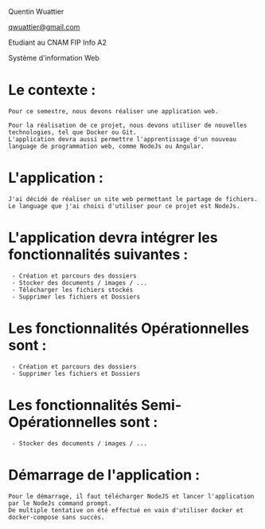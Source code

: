 Quentin Wuattier

qwuattier@gmail.com

Etudiant au CNAM FIP Info A2

Système d'information Web

Le contexte :
===
```
Pour ce semestre, nous devons réaliser une application web.

Pour la réalisation de ce projet, nous devons utiliser de nouvelles technologies, tel que Docker ou Git. 
L'application devra aussi permettre l'apprentissage d'un nouveau language de programmation web, comme NodeJs ou Angular.
```

L'application :
===
```
J'ai décidé de réaliser un site web permettant le partage de fichiers.
Le language que j'ai choisi d'utiliser pour ce projet est NodeJs.
```

L'application devra intégrer les fonctionnalités suivantes :
===
```
 - Création et parcours des dossiers
 - Stocker des documents / images / ...
 - Télécharger les fichiers stockés
 - Supprimer les fichiers et Dossiers
```

Les fonctionnalités Opérationnelles sont :
===
```
 - Création et parcours des dossiers 
 - Supprimer les fichiers et Dossiers
```

Les fonctionnalités Semi-Opérationnelles sont :
===
```
 - Stocker des documents / images / ...
```

Démarrage de l'application : 
===
```
Pour le démarrage, il faut télécharger NodeJS et lancer l'application par le NodeJs command prompt.
De multiple tentative on été effectué en vain d'utiliser docker et docker-compose sans succès.
```